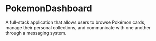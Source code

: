 # PokemonDashboard
A full-stack application that allows users to browse Pokémon cards, manage their personal collections, and communicate with one another through a messaging system.
